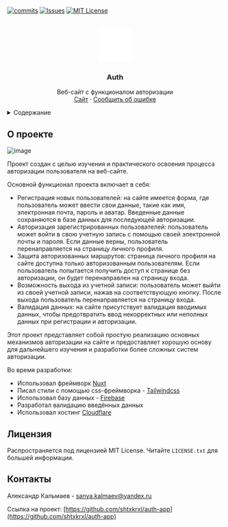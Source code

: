 <!-- PROJECT SHIELDS -->
<!--
*** I'm using markdown "reference style" links for readability.
*** Reference links are enclosed in brackets [ ] instead of parentheses ( ).
*** See the bottom of this document for the declaration of the reference variables
*** for contributors-url, forks-url, etc. This is an optional, concise syntax you may use.
*** https://www.markdownguide.org/basic-syntax/#reference-style-links
-->
[![commits][commits-shield]][commits-url]
[![Issues][issues-shield]][issues-url]
[![MIT License][license-shield]][license-url]

<!-- PROJECT LOGO -->
<br />
<div align="center">
  <a href="https://github.com/shtxkrxl/auth-app">
    <img src="public/icon.svg" alt="Logo" width="80" height="80">
  </a>

<h3 align="center">Auth</h3>

  <p align="center">
    Веб-сайт с функционалом авторизации
    <br />
    <a href="https://auth-app.pages.dev">Сайт</a>
    ·
    <a href="https://github.com/shtxkrxl/auth-app/issues">Сообщить об ошибке</a>
  </p>
</div>

<!-- TABLE OF CONTENTS -->
<details>
  <summary>Содержание</summary>
  <ol>
    <li>
      <a href="#о-проекте">О проекте</a>
    </li>
    <li><a href="#лицензия">Лицензия</a></li>
    <li><a href="#контакты">Контакты</a></li>
  </ol>
</details>

<!-- ABOUT THE PROJECT -->
## О проекте

![image](https://github.com/shtxkrxl/auth-app/assets/68380962/5affbc87-5cd9-4682-826e-a39cd33416dc)

Проект создан с целью изучения и практического освоения процесса авторизации пользователя на веб-сайте. 

Основной функционал проекта включает в себя:
* Регистрация новых пользователей: на сайте имеется форма, где пользователь может ввести свои данные, такие как имя, электронная почта, пароль и аватар. Введенные данные сохраняются в базе данных для последующей авторизации.
* Авторизация зарегистрированных пользователей: пользователь может войти в свою учетную запись с помощью своей электронной почты и пароля. Если данные верны, пользователь перенаправляется на страницу личного профиля.
* Защита авторизованных маршрутов: страница личного профиля на сайте доступна только авторизованным пользователям. Если пользователь попытается получить доступ к странице без авторизации, он будет перенаправлен на страницу входа.
* Возможность выхода из учетной записи: пользователь может выйти из своей учетной записи, нажав на соответствующую кнопку. После выхода пользователь перенаправляется на страницу входа.
* Валидация данных: на сайте присутствует валидация вводимых данных, чтобы предотвратить ввод некорректных или неполных данных при регистрации и авторизации.

Этот проект представляет собой простую реализацию основных механизмов авторизации на сайте и предоставляет хорошую основу для дальнейшего изучения и разработки более сложных систем авторизации.

Во время разработки:
* Использовал фреймворк [Nuxt](https://nuxt.com/)
* Писал стили с помощью css-фреймворка - [Tailwindcss](https://tailwindcss.com/)
* Использовал базу данных - [Firebase](https://firebase.google.com/)
* Разработал валидацию введённых данных
* Использовал хостинг [Cloudflare](https://www.cloudflare.com/)

<!-- LICENSE -->
## Лицензия

Распространяется под лицензией MIT License. Читайте `LICENSE.txt` для большей информации.

<!-- CONTACT -->
## Контакты

Александр Кальмаев - sanya.kalmaev@yandex.ru

Ссылка на проект: [https://github.com/shtxkrxl/auth-app](https://github.com/shtxkrxl/auth-app)

<!-- MARKDOWN LINKS & IMAGES -->
<!-- https://www.markdownguide.org/basic-syntax/#reference-style-links -->
[commits-shield]: https://img.shields.io/github/commit-activity/t/shtxkrxl/auth-app.svg?style=for-the-badge
[commits-url]: https://github.com/shtxkrxl/auth-app/graphs/commit-activity
[issues-shield]: https://img.shields.io/github/issues/shtxkrxl/auth-app.svg?style=for-the-badge
[issues-url]: https://github.com/shtxkrxl/auth-app/issues
[license-shield]: https://img.shields.io/github/license/shtxkrxl/auth-app.svg?style=for-the-badge
[license-url]: https://github.com/shtxkrxl/auth-app/blob/master/LICENSE.txt
